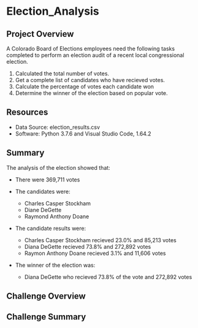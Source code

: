 # Election_Analysis

## Project Overview
A Colorado Board of Elections employees need the following tasks completed to perform an election audit of a recent local congressional election. 
1. Calculated the total number of votes.
2. Get a complete list of candidates who have recieved votes.
3. Calculate the percentage of votes each candidate won
4. Determine the winner of the election based on popular vote.

## Resources
- Data Source: election_results.csv
- Software: Python 3.7.6 and Visual Studio Code, 1.64.2

## Summary 
The analysis of the election showed that:

- There were 369,711 votes
- The candidates were:
  - Charles Casper Stockham
  - Diane DeGette
  - Raymond Anthony Doane

- The candidate results were:
  - Charles Casper Stockham recieved 23.0% and 85,213 votes
  - Diana DeGette recieved 73.8% and 272,892 votes
  - Raymon Anthony Doane recieved 3.1% and 11,606 votes

- The winner of the election was:
  - Diana DeGette who recieved 73.8% of the vote and 272,892 votes

## Challenge Overview

## Challenge Summary

